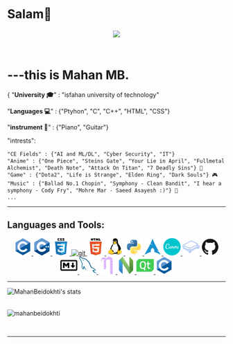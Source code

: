 # Salam👋

<p align="center"><img align="center" src="https://user-images.githubusercontent.com/42909817/206229675-e98e6bab-0152-4cf0-844b-0e2febe21779.svg"></p>

<br />

# ---this is Mahan MB.


{
  "<b>University 🎓</b>" : "isfahan university of technology" 
  
  "<b>Languages 💻</b>" : {"Ptyhon", "C", "C++", "HTML", "CSS"} 
  
  "<b>instrument 🎵</b>" : {"Piano", "Guitar"}
  
  "intrests": 
  
    "CE Fields" : {"AI and ML/DL", "Cyber Security", "IT"}
    "Anime" : {"One Piece", "Steins Gate", "Your Lie in April", "Fullmetal Alchemist", "Death Note", "Attack On Titan", "7 Deadly Sins"} 🎏  
    "Game" : {"Dota2", "Life is Strange", "Elden Ring", "Dark Souls"} 🎮
    "Music" : {"Ballad No.1 Chopin", "Symphony - Clean Bandit", "I hear a symphony - Cody Fry", "Mohre Mar - Saeed Asayesh :)"} 🎵
    ...
  

---


<h2 align="left">Languages and Tools:</h2>
<p align="center"> <a href="https://www.cprogramming.com/" target="_blank" rel="noreferrer"> <img src="https://raw.githubusercontent.com/devicons/devicon/master/icons/c/c-original.svg" alt="c" width="40" height="40"/> </a> <a href="https://www.w3schools.com/cpp/" target="_blank" rel="noreferrer"> <img src="https://raw.githubusercontent.com/devicons/devicon/master/icons/cplusplus/cplusplus-original.svg" alt="cplusplus" width="40" height="40"/> </a> <a href="https://www.w3schools.com/css/" target="_blank" rel="noreferrer"> <img src="https://raw.githubusercontent.com/devicons/devicon/master/icons/css3/css3-original-wordmark.svg" alt="css3" width="40" height="40"/> </a> <a href="https://git-scm.com/" target="_blank" rel="noreferrer"> <img src="https://www.vectorlogo.zone/logos/git-scm/git-scm-icon.svg" alt="git" width="40" height="40"/> </a> <a href="https://www.w3.org/html/" target="_blank" rel="noreferrer"> <img src="https://raw.githubusercontent.com/devicons/devicon/master/icons/html5/html5-original-wordmark.svg" alt="html5" width="40" height="40"/> </a> <a href="https://www.linux.org/" target="_blank" rel="noreferrer"> <img src="https://raw.githubusercontent.com/devicons/devicon/master/icons/linux/linux-original.svg" alt="linux" width="40" height="40"/> </a> <a href="https://www.python.org" target="_blank" rel="noreferrer"> <img src="https://raw.githubusercontent.com/devicons/devicon/master/icons/python/python-original.svg" alt="python" width="40" height="40"/> </a>  <a href="https://https://archlinux.org//" target="_blank" rel="noreferrer"> <img src="https://raw.githubusercontent.com/devicons/devicon/6910f0503efdd315c8f9b858234310c06e04d9c0/icons/archlinux/archlinux-original.svg" alt="Arch linux" width="40" height="40"/> </a>  <a href="https://www.canva.com/" target="_blank" rel="noreferrer"> <img src="https://raw.githubusercontent.com/devicons/devicon/6910f0503efdd315c8f9b858234310c06e04d9c0/icons/canva/canva-original.svg" alt="Canva" width="40" height="40"/> </a>  <a href="https://gitbook.com/" target="_blank" rel="noreferrer"> <img src="https://raw.githubusercontent.com/devicons/devicon/6910f0503efdd315c8f9b858234310c06e04d9c0/icons/gitbook/gitbook-line.svg" alt="Gitbook" width="40" height="40"/> </a>  <a href="https://www.Github.com/" target="_blank" rel="noreferrer"> <img src="https://raw.githubusercontent.com/devicons/devicon/6910f0503efdd315c8f9b858234310c06e04d9c0/icons/github/github-original.svg" alt="Github" width="40" height="40"/> </a> <a href="https://www.markdownguide.org/" target="_blank" rel="noreferrer"> <img src="https://raw.githubusercontent.com/devicons/devicon/6910f0503efdd315c8f9b858234310c06e04d9c0/icons/markdown/markdown-original.svg" alt="MarkDown" width="40" height="40"/> </a>  <a href="https://www.mysql.com/" target="_blank" rel="noreferrer"> <img src="https://raw.githubusercontent.com/devicons/devicon/6910f0503efdd315c8f9b858234310c06e04d9c0/icons/mysql/mysql-original.svg" alt="Mysql" width="40" height="40"/> </a>  <a href="https://www.nano-editor.org/" target="_blank" rel="noreferrer"> <img src="https://raw.githubusercontent.com/devicons/devicon/6910f0503efdd315c8f9b858234310c06e04d9c0/icons/nano/nano-plain.svg" alt="Nano editor" width="40" height="40"/> </a>  <a href="https://neovim.io/" target="_blank" rel="noreferrer"> <img src="https://raw.githubusercontent.com/devicons/devicon/6910f0503efdd315c8f9b858234310c06e04d9c0/icons/neovim/neovim-original.svg" alt="Nvim" width="40" height="40"/> </a>  <a href="https://www.qt.io/" target="_blank" rel="noreferrer"> <img src="https://raw.githubusercontent.com/devicons/devicon/6910f0503efdd315c8f9b858234310c06e04d9c0/icons/qt/qt-original.svg" alt="Qt" width="40" height="40"/> </a>  <a href="https://www.cprogramming.com/" target="_blank" rel="noreferrer"> <img src="https://raw.githubusercontent.com/devicons/devicon/master/icons/c/c-original.svg" alt="c" width="40" height="40"/> </a> </p>

---

<img align="left" alt="MahanBeidokhti's stats" src="https://github-readme-stats.vercel.app/api?username=MahanBeidokhti&theme=tokyonight&show_icons=true&hide_border=true">
<br />
<br />
<p><img align="center" src="https://github-readme-stats.vercel.app/api/top-langs?username=mahanbeidokhti&show_icons=true&theme=tokyonight&locale=en&layout=compact" alt="mahanbeidokhti" /></p>

<br />

---

<!--# Contact Me 🔗

<p align="center"> <a href="mailto:mahan.beidokhti1382@gmail.com" target="_blank" rel="noreferrer"> <img src="https://github.com/arsalanyavari/arsalanyavari/raw/main/social-media-icons/gmail.png" alt="Gmail" width="50" height="50"/> </a> <a href="https://t.me/LEL0UCHLAMPER0UG" target="_blank" rel="noreferrer"> <img src="https://github.com/arsalanyavari/arsalanyavari/raw/main/social-media-icons/telegram.png" alt="Gmail" width="50" height="50"/> </a> <a href="https://twitter.com/MahanMb4" target="_blank" rel="noreferrer"> <img src="https://github.com/arsalanyavari/arsalanyavari/raw/main/social-media-icons/twitter.png" alt="Gmail" width="50" height="50"/> </a></p> -->
<!-- [![name](https://github.com/arsalanyavari/arsalanyavari/raw/main/social-media-icons/discord.png)](Lelouch Lamperouge#2503) -->

<!-- golang docker matlab proteous mongodb nginx-->
